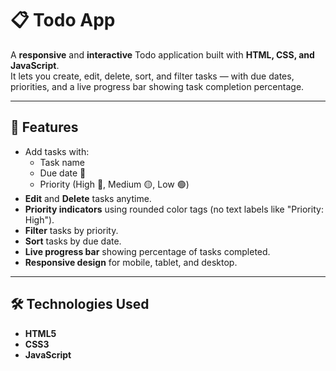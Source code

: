 # 📋 **Todo App**  

A **responsive** and **interactive** Todo application built with **HTML, CSS, and JavaScript**.  
It lets you create, edit, delete, sort, and filter tasks — with due dates, priorities, and a live progress bar showing task completion percentage.  

---

## 🚀 **Features**  

- Add tasks with:  
  - Task name  
  - Due date 📅  
  - Priority (High 🔴, Medium 🟡, Low 🟢)  
- **Edit** and **Delete** tasks anytime.  
- **Priority indicators** using rounded color tags (no text labels like "Priority: High").  
- **Filter** tasks by priority.  
- **Sort** tasks by due date.  
- **Live progress bar** showing percentage of tasks completed.  
- **Responsive design** for mobile, tablet, and desktop.  

---

## 🛠️ **Technologies Used**  

- **HTML5**  
- **CSS3**
- **JavaScript**

